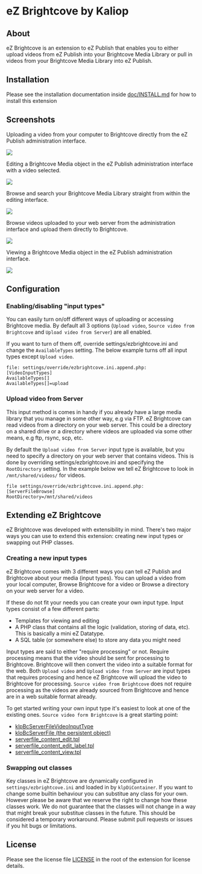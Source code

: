 eZ Brightcove by Kaliop
=======================

About
-----

eZ Brightcove is an extension to eZ Publish that enables you to either
upload videos from eZ Publish into your Brightcove Media Library or pull in
videos from your Brightcove Media Library into eZ Publish.

Installation
------------

Please see the installation documentation inside [doc/INSTALL.md](https://github.com/kaliop/ezbrightcove/blob/master/doc/INSTALL.md) for how to
install this extension

Screenshots
-----------

Uploading a video from your computer to Brightcove directly from the eZ Publish
administration interface.

![](https://raw.github.com/kaliop/ezbrightcove/master/doc/screenshots/upload.png)

Editing a Brightcove Media object in the eZ Publish administration interface
with a video selected.

![](https://raw.github.com/kaliop/ezbrightcove/master/doc/screenshots/edit_with_video.png)

Browse and search your Brightcove Media Library straight from within the
editing interface.

![](https://raw.github.com/kaliop/ezbrightcove/master/doc/screenshots/browse_brightcove.png)

Browse videos uploaded to your web server from the administration interface and
upload them directly to Brightcove.

![](https://raw.github.com/kaliop/ezbrightcove/master/doc/screenshots/server.png)

Viewing a Brightcove Media object in the eZ Publish administration interface.

![](https://raw.github.com/kaliop/ezbrightcove/master/doc/screenshots/view.png)


Configuration
-------------

### Enabling/disabling "input types"

You can easily turn on/off different ways of uploading or accessing Brightcove
media. By default all 3 options (`Upload video`, `Source video from Brightcove`
and `Upload video from Server`) are all enabled.

If you want to turn of them off, override settings/ezbrightcove.ini and change
the `AvailableTypes` setting. The below example turns off all input types
except `Upload video`.

    file: settings/override/ezbrightcove.ini.append.php:
    [VideoInputTypes]
    AvailableTypes[]
    AvailableTypes[]=upload

### Upload video from Server

This input method is comes in handy if you already have a large media library
that you manage in some other way, e.g via FTP. eZ Brightcove can read videos
from a directory on your web server. This could be a directory on a shared
drive or a directory where videos are uploaded via some other means, e.g ftp,
rsync, scp, etc.

By default the `Upload video from Server` input type is available, but you need
to specify a directory on your web server that contains videos. This is done by
overriding settings/ezbrightcove.ini and specifying the `RootDirectory`
setting. In the example below we tell eZ Brightcove to look in
`/mnt/shared/videos/` for videos.

    file settings/override/ezbrightcove.ini.append.php:
    [ServerFileBrowse]
    RootDirectory=/mnt/shared/videos


Extending eZ Brightcove
-----------------------

eZ Brightcove was developed with extensibility in mind. There's two major ways
you can use to extend this extension: creating new input types or swapping out
PHP classes.

### Creating a new input types

eZ Brightcove comes with 3 different ways you can tell eZ Publish and
Brightcove about your media (input types). You can upload a video from your
local computer, Browse Brightcove for a video or Browse a directory on your web
server for a video.

If these do not fit your needs you can create your own input type. Input types
consist of a few different parts:

- Templates for viewing and editing
- A PHP class that contains all the logic (validation, storing of data, etc).
  This is basically a mini eZ Datatype.
- A SQL table (or somewhere else) to store any data you might need

Input types are said to either "require processing" or not. Require processing
means that the video should be sent for processing to Brightcove. Brightcove
will then convert the video into a suitable format for the web. Both `Upload
video` and `Upload video from Server` are input types that requires procesing
and hence eZ Brightcove will upload the video to Brightcove for processing.
`Source video from Brightcove` does not require processing as the videos are
already sourced from Brightcove and hence are in a web suitable format already.

To get started writing your own input type it's easiest to look at one of the
existing ones. `Source video form Brightcove` is a great starting point:

- [klpBcServerFileVideoInputType](https://github.com/kaliop/ezbrightcove/blob/master/classes/videoinputs/klpbcserverfilevideoinputtype.php)
- [kloBcServerFile (the persistent object)](https://github.com/kaliop/ezbrightcove/blob/master/classes/klpbcserverfile.php)
- [serverfile_content_edit.tpl](https://github.com/kaliop/ezbrightcove/blob/master/design/standard/templates/klpbc/video_inputs/serverfile_content_edit.tpl)
- [serverfile_content_edit_label.tpl](https://github.com/kaliop/ezbrightcove/blob/master/design/standard/templates/klpbc/video_inputs/serverfile_content_edit_label.tpl)
- [serverfile_content_view.tpl](https://github.com/kaliop/ezbrightcove/blob/master/design/standard/templates/klpbc/video_inputs/serverfile_content_view.tpl)

###  Swapping out classes

Key classes in eZ Brightcove are dynamically configured in
`settings/ezbrightcove.ini` and loaded in by `klpDiContainer`. If you want to
change some builtin behaviour you can substitue any class for your own. However
please be aware that we reserve the right to change how these classes work. We
do not guarantee that the classes will not change in a way that might break your
substitue classes in the future. This should be considered a temporary
workaround. Please submit pull requests or issues if you hit bugs or
limitations.


License
-------

Please see the license file [LICENSE](https://github.com/kaliop/ezbrightcove/blob/master/LICENSE) in the root of the extension for license
details.
